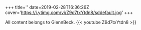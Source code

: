 +++
title=''
date=2019-02-28T16:36:26Z
cover='https://i.ytimg.com/vi/Z9d7txYtdn8/sddefault.jpg'
+++

All content belongs to GlennBeck.
{{< youtube Z9d7txYtdn8 >}}

